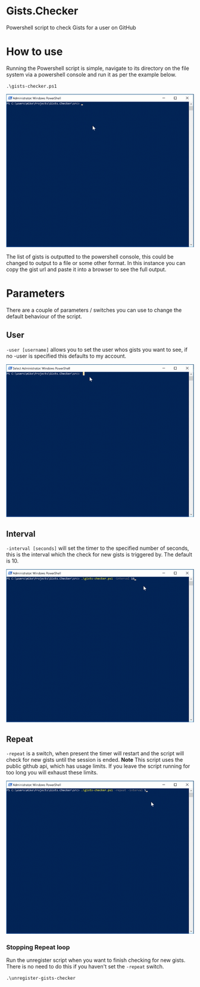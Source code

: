 # Gists.Checker
Powershell script to check Gists for a user on GitHub

# How to use
Running the Powershell script is simple, navigate to its directory on the file system via a powershell console and run it as per the example below.

    .\gists-checker.ps1

![](gists-checker-defaults.gif)

The list of gists is outputted to the powershell console, this could be changed to output to a file or some other format. In this instance you can copy the gist url and paste it into a browser to see the full output.

# Parameters
There are a couple of parameters / switches you can use to change the default behaviour of the script.

## User

`-user [username]` allows you to set the user whos gists you want to see, if no -user is specified this defaults to my account.

![](gists-checker-user.gif)

## Interval

`-interval [seconds]` will set the timer to the specified number of seconds, this is the interval which the check for new gists is triggered by. The default is 10.

![](gists-checker-interval-new-gist.gif)

## Repeat

`-repeat` is a switch, when present the timer will restart and the script will check for new gists until the session is ended. **Note** This script uses the public github api, which has usage limits. If you leave the script running for too long you will exhaust these limits.

![](gists-checker-repeat.gif)

### Stopping Repeat loop

Run the unregister script when you want to finish checking for new gists. There is no need to do this if you haven't set the `-repeat` switch.

    .\unregister-gists-checker